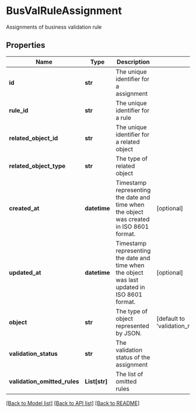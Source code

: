 # BusValRuleAssignment

Assignments of business validation rule

## Properties
Name | Type | Description | Notes
------------ | ------------- | ------------- | -------------
**id** | **str** | The unique identifier for a assignment | 
**rule_id** | **str** | The unique identifier for a rule | 
**related_object_id** | **str** | The unique identifier for a related object | 
**related_object_type** | **str** | The type of related object | 
**created_at** | **datetime** | Timestamp representing the date and time when the object was created in ISO 8601 format. | [optional] 
**updated_at** | **datetime** | Timestamp representing the date and time when the object was last updated in ISO 8601 format. | [optional] 
**object** | **str** | The type of object represented by JSON. | [default to 'validation_rules_assignment']
**validation_status** | **str** | The validation status of the assignment | 
**validation_omitted_rules** | **List[str]** | The list of omitted rules | 

[[Back to Model list]](../README.md#documentation-for-models) [[Back to API list]](../README.md#documentation-for-api-endpoints) [[Back to README]](../README.md)


